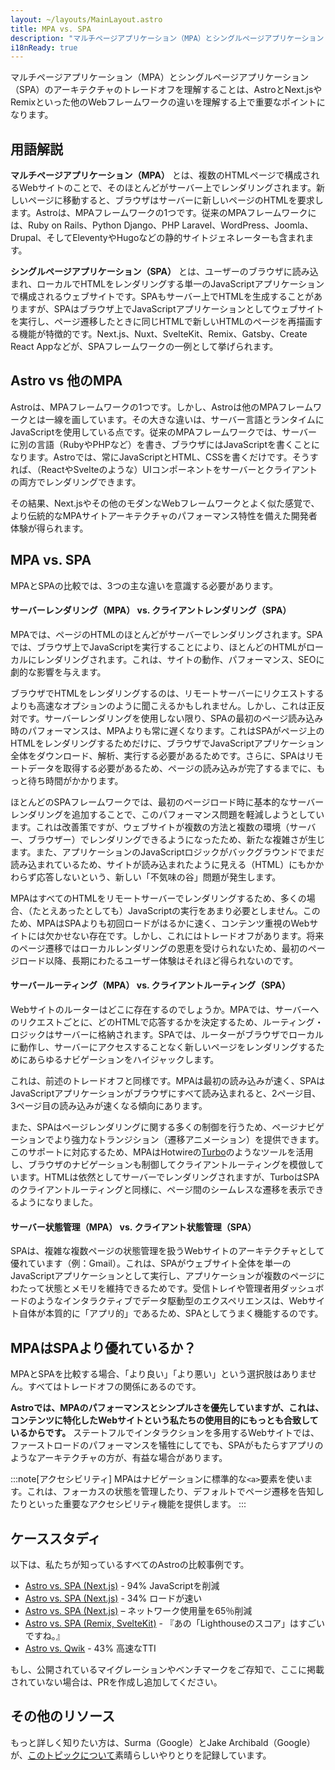 ```yaml
---
layout: ~/layouts/MainLayout.astro
title: MPA vs. SPA
description: "マルチページアプリケーション（MPA）とシングルページアプリケーション（SPA）アーキテクチャのトレードオフを理解することは、Astroと他のWebフレームワークとの違いを理解するための鍵です。"
i18nReady: true
---
```


マルチページアプリケーション（MPA）とシングルページアプリケーション（SPA）のアーキテクチャのトレードオフを理解することは、AstroとNext.jsやRemixといった他のWebフレームワークの違いを理解する上で重要なポイントになります。


## 用語解説

**マルチページアプリケーション（MPA）** とは、複数のHTMLページで構成されるWebサイトのことで、そのほとんどがサーバー上でレンダリングされます。新しいページに移動すると、ブラウザはサーバーに新しいページのHTMLを要求します。Astroは、MPAフレームワークの1つです。従来のMPAフレームワークには、Ruby on Rails、Python Django、PHP Laravel、WordPress、Joomla、Drupal、そしてEleventyやHugoなどの静的サイトジェネレーターも含まれます。

**シングルページアプリケーション（SPA）** とは、ユーザーのブラウザに読み込まれ、ローカルでHTMLをレンダリングする単一のJavaScriptアプリケーションで構成されるウェブサイトです。SPAもサーバー上でHTMLを生成することがありますが、SPAはブラウザ上でJavaScriptアプリケーションとしてウェブサイトを実行し、ページ遷移したときに同じHTMLで新しいHTMLのページを再描画する機能が特徴的です。Next.js、Nuxt、SvelteKit、Remix、Gatsby、Create React Appなどが、SPAフレームワークの一例として挙げられます。


## Astro vs 他のMPA

Astroは、MPAフレームワークの1つです。しかし、Astroは他のMPAフレームワークとは一線を画しています。その大きな違いは、サーバー言語とランタイムにJavaScriptを使用している点です。従来のMPAフレームワークでは、サーバーに別の言語（RubyやPHPなど）を書き、ブラウザにはJavaScriptを書くことになります。Astroでは、常にJavaScriptとHTML、CSSを書くだけです。そうすれば、（ReactやSvelteのような）UIコンポーネントをサーバーとクライアントの両方でレンダリングできます。

その結果、Next.jsやその他のモダンなWebフレームワークとよく似た感覚で、より伝統的なMPAサイトアーキテクチャのパフォーマンス特性を備えた開発者体験が得られます。


## MPA vs. SPA

MPAとSPAの比較では、3つの主な違いを意識する必要があります。

#### サーバーレンダリング（MPA） vs. クライアントレンダリング（SPA）

MPAでは、ページのHTMLのほとんどがサーバーでレンダリングされます。SPAでは、ブラウザ上でJavaScriptを実行することにより、ほとんどのHTMLがローカルにレンダリングされます。これは、サイトの動作、パフォーマンス、SEOに劇的な影響を与えます。

ブラウザでHTMLをレンダリングするのは、リモートサーバーにリクエストするよりも高速なオプションのように聞こえるかもしれません。しかし、これは正反対です。サーバーレンダリングを使用しない限り、SPAの最初のページ読み込み時のパフォーマンスは、MPAよりも常に遅くなります。これはSPAがページ上のHTMLをレンダリングするためだけに、ブラウザでJavaScriptアプリケーション全体をダウンロード、解析、実行する必要があるためです。さらに、SPAはリモートデータを取得する必要があるため、ページの読み込みが完了するまでに、もっと待ち時間がかかります。

ほとんどのSPAフレームワークでは、最初のページロード時に基本的なサーバーレンダリングを追加することで、このパフォーマンス問題を軽減しようとしています。これは改善策ですが、ウェブサイトが複数の方法と複数の環境（サーバー、ブラウザー）でレンダリングできるようになったため、新たな複雑さが生じます。また、アプリケーションのJavaScriptロジックがバックグラウンドでまだ読み込まれているため、サイトが読み込まれたように見える（HTML）にもかかわらず応答しないという、新しい「不気味の谷」問題が発生します。

MPAはすべてのHTMLをリモートサーバーでレンダリングするため、多くの場合、（たとえあったとしても）JavaScriptの実行をあまり必要としません。このため、MPAはSPAよりも初回ロードがはるかに速く、コンテンツ重視のWebサイトには欠かせない存在です。しかし、これにはトレードオフがあります。将来のページ遷移ではローカルレンダリングの恩恵を受けられないため、最初のページロード以降、長期にわたるユーザー体験はそれほど得られないのです。

#### サーバールーティング（MPA） vs. クライアントルーティング（SPA）

Webサイトのルーターはどこに存在するのでしょうか。MPAでは、サーバーへのリクエストごとに、どのHTMLで応答するかを決定するため、ルーティング・ロジックはサーバーに格納されます。SPAでは、ルーターがブラウザでローカルに動作し、サーバーにアクセスすることなく新しいページをレンダリングするためにあらゆるナビゲーションをハイジャックします。

これは、前述のトレードオフと同様です。MPAは最初の読み込みが速く、SPAはJavaScriptアプリケーションがブラウザにすべて読み込まれると、2ページ目、3ページ目の読み込みが速くなる傾向にあります。

また、SPAはページレンダリングに関する多くの制御を行うため、ページナビゲーションでより強力なトランジション（遷移アニメーション）を提供できます。このサポートに対応するため、MPAはHotwireの[Turbo](https://turbo.hotwired.dev/)のようなツールを活用し、ブラウザのナビゲーションも制御してクライアントルーティングを模倣しています。HTMLは依然としてサーバーでレンダリングされますが、TurboはSPAのクライアントルーティングと同様に、ページ間のシームレスな遷移を表示できるようになりました。

#### サーバー状態管理（MPA） vs. クライアント状態管理（SPA）

SPAは、複雑な複数ページの状態管理を扱うWebサイトのアーキテクチャとして優れています（例：Gmail）。これは、SPAがウェブサイト全体を単一のJavaScriptアプリケーションとして実行し、アプリケーションが複数のページにわたって状態とメモリを維持できるためです。受信トレイや管理者用ダッシュボードのようなインタラクティブでデータ駆動型のエクスペリエンスは、Webサイト自体が本質的に「アプリ的」であるため、SPAとしてうまく機能するのです。


## MPAはSPAより優れているか？

MPAとSPAを比較する場合、「より良い」「より悪い」という選択肢はありません。すべてはトレードオフの関係にあるのです。

**Astroでは、MPAのパフォーマンスとシンプルさを優先していますが、これは、コンテンツに特化したWebサイトという私たちの使用目的にもっとも合致しているからです。** ステートフルでインタラクションを多用するWebサイトでは、ファーストロードのパフォーマンスを犠牲にしてでも、SPAがもたらすアプリのようなアーキテクチャの方が、有益な場合があります。

:::note[アクセシビリティ]
MPAはナビゲーションに標準的な`<a>`要素を使います。これは、フォーカスの状態を管理したり、デフォルトでページ遷移を告知したりといった重要なアクセシビリティ機能を提供します。
:::


## ケーススタディ

以下は、私たちが知っているすべてのAstroの比較事例です。

- [Astro vs. SPA (Next.js)](https://twitter.com/t3dotgg/status/1437195415439360003) - 94% JavaScriptを削減
- [Astro vs. SPA (Next.js)](https://twitter.com/jlengstorf/status/1442707241627385860?lang=en) - 34% ロードが速い
- [Astro vs. SPA (Next.js)](https://vanntile.com/blog/next-to-astro) – ネットワーク使用量を65％削減
- [Astro vs. SPA (Remix, SvelteKit)](https://www.youtube.com/watch?v=2ZEMb_H-LYE&t=8163s) - 『あの「Lighthouseのスコア」はすごいですね。』
- [Astro vs. Qwik](https://www.youtube.com/watch?v=2ZEMb_H-LYE&t=8504s) - 43% 高速なTTI

もし、公開されているマイグレーションやベンチマークをご存知で、ここに掲載されていない場合は、PRを作成し追加してください。


## その他のリソース

もっと詳しく知りたい方は、Surma（Google）とJake Archibald（Google）が、[このトピックについて](https://www.youtube.com/watch?v=ivLhf3hq7eM)素晴らしいやりとりを記録しています。
